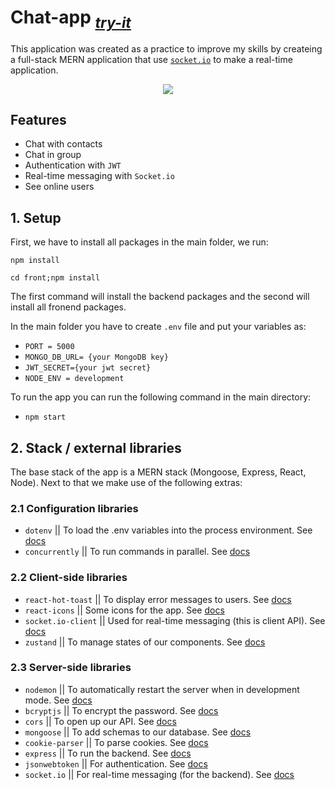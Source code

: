 # Chat-app _<sub><a href="https://chat-app-two6.onrender.com/" size="5px">try-it</a></sub>_
This application was created as a practice to improve my skills by createing a full-stack MERN application that use <a href="https://socket.io/">`socket.io`</a> to make a real-time application.

<div align=center>
    <img  src="https://res.cloudinary.com/domvgm4cs/image/upload/v1713199416/APP_rrzzxp.png">
</div>

## Features
- Chat with contacts
- Chat in group
- Authentication with `JWT`
- Real-time messaging with `Socket.io`
- See online users

## 1. Setup

First, we have to install all packages in the main folder, we run:

`npm install`

`cd front;npm install`

The first command will install the backend packages and the second will install all fronend packages.

In the main folder you have to create `.env` file and put your variables as:
- `PORT = 5000`
- `MONGO_DB_URL= {your MongoDB key}`
- `JWT_SECRET={your jwt secret}`
- `NODE_ENV = development`

To run the app you can run the following command in the main directory:

- `npm start`

## 2. Stack / external libraries

The base stack of the app is a MERN stack (Mongoose, Express, React, Node). Next to that we make use of the following extras:

### 2.1 Configuration libraries

- `dotenv` || To load the .env variables into the process environment. See [docs](https://www.npmjs.com/package/dotenv)
- `concurrently` || To run commands in parallel. See [docs](https://github.com/open-cli-tools/concurrently#readme)

### 2.2 Client-side libraries
- `react-hot-toast` || To display error messages to users. See [docs](https://www.npmjs.com/package/react-hot-toast)
- `react-icons` || Some icons for the app. See [docs](https://react-icons.github.io/react-icons/)
- `socket.io-client` || Used for real-time messaging (this is client API). See [docs](https://socket.io/docs/v4/client-api/)
- `zustand` || To manage states of our components. See [docs](https://github.com/pmndrs/zustand)

### 2.3 Server-side libraries
- `nodemon` || To automatically restart the server when in development mode. See [docs](https://nodemon.io/)
- `bcryptjs` || To encrypt the password. See [docs](https://nodemon.io/)
- `cors` || To open up our API. See [docs](https://github.com/expressjs/cors#readme)
- `mongoose` || To add schemas to our database. See [docs](https://mongoosejs.com/)
- `cookie-parser` || To parse cookies. See [docs](https://www.npmjs.com/package/cookie-parser)
- `express` || To run the backend. See [docs](https://expressjs.com/)
- `jsonwebtoken` || For authentication. See [docs](https://jwt.io/)
- `socket.io` || For real-time messaging (for the backend). See [docs](https://socket.io/docs/v4/server-api/)

